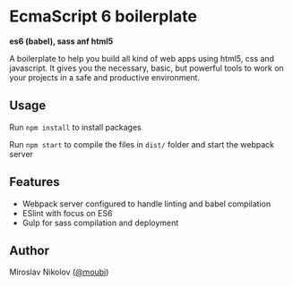 # EcmaScript 6 boilerplate

**es6 (babel), sass anf html5**

A boilerplate to help you build all kind of web apps using html5, css and javascript. It gives you the necessary, basic, but powerful tools to work on your projects in a safe and productive environment.

## Usage
Run `npm install` to install packages

Run `npm start` to compile the files in `dist/` folder and start the webpack server

## Features
 - Webpack server configured to handle linting and babel compilation
 - ESlint with focus on ES6
 - Gulp for sass compilation and deployment

## Author
Miroslav Nikolov ([@moubi](https://twitter.com/moubi))
